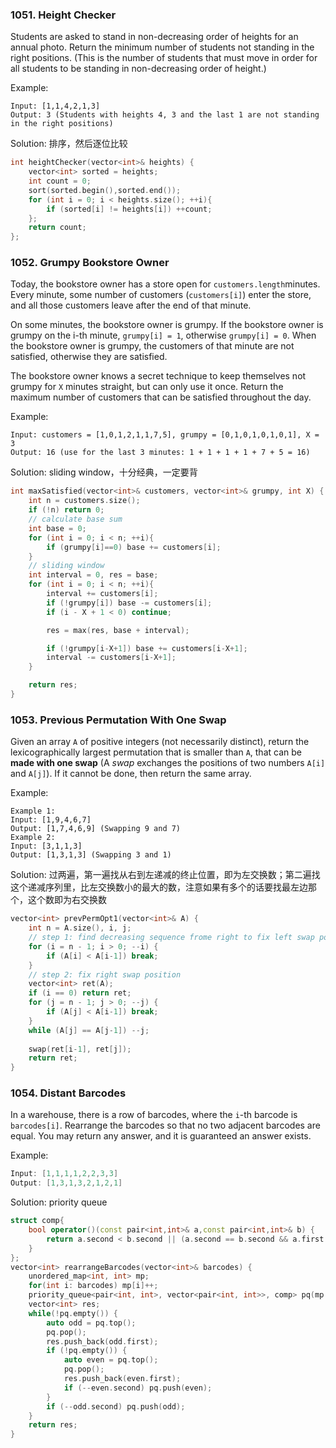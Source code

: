 ### 1051. Height Checker

Students are asked to stand in non-decreasing order of heights for an annual photo. Return the minimum number of students not standing in the right positions.  (This is the number of students that must move in order for all students to be standing in non-decreasing order of height.)

Example:

```
Input: [1,1,4,2,1,3]
Output: 3 (Students with heights 4, 3 and the last 1 are not standing in the right positions)
```

Solution: 排序，然后逐位比较

```cpp
int heightChecker(vector<int>& heights) {
    vector<int> sorted = heights; 
    int count = 0;
    sort(sorted.begin(),sorted.end());
    for (int i = 0; i < heights.size(); ++i){
        if (sorted[i] != heights[i]) ++count;
    };
    return count;
};
```

### 1052. Grumpy Bookstore Owner

Today, the bookstore owner has a store open for `customers.length`minutes.  Every minute, some number of customers (`customers[i]`) enter the store, and all those customers leave after the end of that minute.

On some minutes, the bookstore owner is grumpy.  If the bookstore owner is grumpy on the i-th minute, `grumpy[i] = 1`, otherwise `grumpy[i] = 0`.  When the bookstore owner is grumpy, the customers of that minute are not satisfied, otherwise they are satisfied.

The bookstore owner knows a secret technique to keep themselves not grumpy for `X` minutes straight, but can only use it once. Return the maximum number of customers that can be satisfied throughout the day.

Example:

```
Input: customers = [1,0,1,2,1,1,7,5], grumpy = [0,1,0,1,0,1,0,1], X = 3
Output: 16 (use for the last 3 minutes: 1 + 1 + 1 + 1 + 7 + 5 = 16)
```

Solution: sliding window，十分经典，一定要背

```cpp
int maxSatisfied(vector<int>& customers, vector<int>& grumpy, int X) {
    int n = customers.size();
    if (!n) return 0;
    // calculate base sum
    int base = 0;
    for (int i = 0; i < n; ++i){
        if (grumpy[i]==0) base += customers[i];
    }
    // sliding window
    int interval = 0, res = base; 
    for (int i = 0; i < n; ++i){
        interval += customers[i];
        if (!grumpy[i]) base -= customers[i];
        if (i - X + 1 < 0) continue;

        res = max(res, base + interval);

        if (!grumpy[i-X+1]) base += customers[i-X+1];
        interval -= customers[i-X+1];
    }

    return res;
}
```

### 1053. Previous Permutation With One Swap

Given an array `A` of positive integers (not necessarily distinct), return the lexicographically largest permutation that is smaller than `A`, that can be **made with one swap** (A *swap* exchanges the positions of two numbers `A[i]` and `A[j]`).  If it cannot be done, then return the same array.

Example:

```
Example 1:
Input: [1,9,4,6,7]
Output: [1,7,4,6,9] (Swapping 9 and 7)
Example 2:
Input: [3,1,1,3]
Output: [1,3,1,3] (Swapping 3 and 1)
```

Solution: 过两遍，第一遍找从右到左递减的终止位置，即为左交换数；第二遍找这个递减序列里，比左交换数小的最大的数，注意如果有多个的话要找最左边那个，这个数即为右交换数

```cpp
vector<int> prevPermOpt1(vector<int>& A) {
    int n = A.size(), i, j;
    // step 1: find decreasing sequence frome right to fix left swap position
    for (i = n - 1; i > 0; --i) {
        if (A[i] < A[i-1]) break;
    }
    // step 2: fix right swap position
    vector<int> ret(A);
    if (i == 0) return ret;
    for (j = n - 1; j > 0; --j) {
        if (A[j] < A[i-1]) break;
    }
    while (A[j] == A[j-1]) --j;
  
    swap(ret[i-1], ret[j]);
    return ret;
}
```

### 1054. Distant Barcodes

In a warehouse, there is a row of barcodes, where the `i`-th barcode is `barcodes[i]`. Rearrange the barcodes so that no two adjacent barcodes are equal.  You may return any answer, and it is guaranteed an answer exists.

Example:

```cpp
Input: [1,1,1,1,2,2,3,3]
Output: [1,3,1,3,2,1,2,1]
```

Solution: priority queue

```cpp
struct comp{
    bool operator()(const pair<int,int>& a,const pair<int,int>& b) {
        return a.second < b.second || (a.second == b.second && a.first < b.first);
    }
};
vector<int> rearrangeBarcodes(vector<int>& barcodes) {
    unordered_map<int, int> mp;
    for(int i: barcodes) mp[i]++;
    priority_queue<pair<int, int>, vector<pair<int, int>>, comp> pq(mp.begin(), mp.end());
    vector<int> res;
    while(!pq.empty()) {
        auto odd = pq.top();
        pq.pop();
        res.push_back(odd.first);
        if (!pq.empty()) {
            auto even = pq.top();
            pq.pop();
            res.push_back(even.first);
            if (--even.second) pq.push(even);
        }
        if (--odd.second) pq.push(odd);
    }
    return res;
}
```

